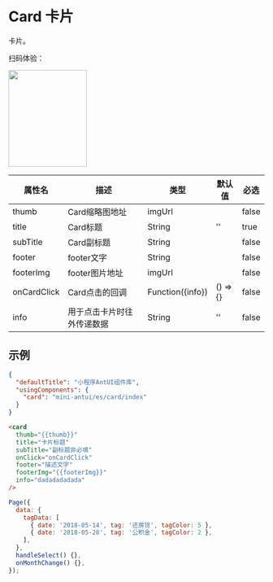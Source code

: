 # Card 卡片

卡片。

扫码体验：

<img src="https://gw.alipayobjects.com/zos/rmsportal/XptnMtDkEbMxinQIPGwL.jpeg" width="154" height="190" />

| 属性名 | 描述 | 类型 | 默认值 | 必选 |
|----|----|----|----|----|
| thumb | Card缩略图地址 | imgUrl |  | false |
| title | Card标题 | String | '' | true |
| subTitle | Card副标题 | String |  | false |
| footer | footer文字 | String |  | false |
| footerImg | footer图片地址 | imgUrl | | false |
| onCardClick | Card点击的回调 | Function({info}) | () => {} | false |
| info | 用于点击卡片时往外传递数据	| String | '' | false |

## 示例

```json
{
  "defaultTitle": "小程序AntUI组件库",
  "usingComponents": {
    "card": "mini-antui/es/card/index"
  }
}
```

```html
<card
  thumb="{{thumb}}"
  title="卡片标题"
  subTitle="副标题非必填"
  onClick="onCardClick"
  footer="描述文字"
  footerImg="{{footerImg}}"
  info="dadadadadada"
/>
```

```javascript
Page({
  data: {
    tagData: [
      { date: '2018-05-14', tag: '还房贷', tagColor: 5 },
      { date: '2018-05-28', tag: '公积金', tagColor: 2 },
    ],
  },
  handleSelect() {},
  onMonthChange() {},
});
```